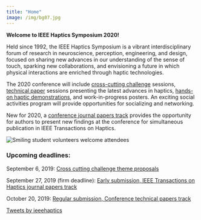 ```yaml
---
title: "Home"
image: /img/bg07.jpg
---
```


**Welcome to IEEE Haptics Symposium 2020!**

Held since 1992, the IEEE Haptics Symposium is a vibrant interdisciplinary forum of research in neuroscience, perception, engineering, and design, focused on sharing new advances in our understanding of the sense of touch, sparking new collaborations, and envisioning a future in which physical interactions are enriched through haptic technologies.  

The 2020 conference will include [cross-cutting challenge](/presenting/cross-cutting-challenges/) sessions, [technical paper](/presenting/technical-papers/) sessions presenting the latest advances in haptics,  [hands-on haptic demonstrations](/presenting/demos), and work-in-progress posters. An exciting social activities program will provide opportunities for socializing and networking.

New for 2020, a [conference journal papers track](/presenting/transactions-on-haptics-early-submission) provides the opportunity for authors to present new findings at the conference for simultaneous publication in IEEE Transactions on Haptics.

![Smiling student volunteers welcome attendees](/img/slide-image-6-crop.jpg)

### Upcoming deadlines:

September 6, 2019: [Cross cutting challenge theme proposals](/presenting/cross-cutting-challenges/)

September 27, 2019 (firm deadline): [Early submission, IEEE Transactions on Haptics journal papers track](/presenting/transactions-on-haptics-early-submission)

October 20, 2019: [Regular submission, Conference technical papers track](/presenting/technical-papers/)


<a class="twitter-timeline" data-width="400" data-height="600" data-link-color="#FAB81E" href="https://twitter.com/ieeehaptics?ref_src=twsrc%5Etfw">Tweets by ieeehaptics</a> <script async src="https://platform.twitter.com/widgets.js" charset="utf-8"></script> 